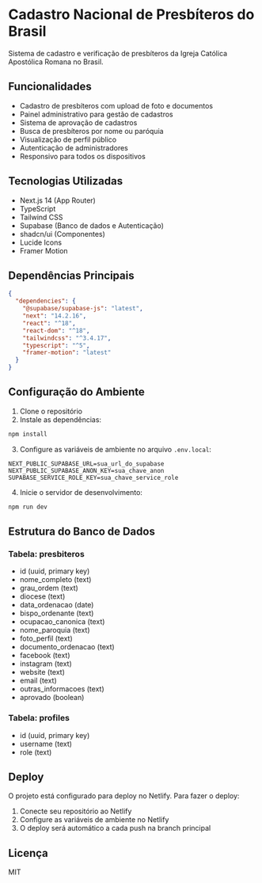 # Cadastro Nacional de Presbíteros do Brasil

Sistema de cadastro e verificação de presbíteros da Igreja Católica Apostólica Romana no Brasil.

## Funcionalidades

- Cadastro de presbíteros com upload de foto e documentos
- Painel administrativo para gestão de cadastros
- Sistema de aprovação de cadastros
- Busca de presbíteros por nome ou paróquia
- Visualização de perfil público
- Autenticação de administradores
- Responsivo para todos os dispositivos

## Tecnologias Utilizadas

- Next.js 14 (App Router)
- TypeScript
- Tailwind CSS
- Supabase (Banco de dados e Autenticação)
- shadcn/ui (Componentes)
- Lucide Icons
- Framer Motion

## Dependências Principais

```json
{
  "dependencies": {
    "@supabase/supabase-js": "latest",
    "next": "14.2.16",
    "react": "^18",
    "react-dom": "^18",
    "tailwindcss": "^3.4.17",
    "typescript": "^5",
    "framer-motion": "latest"
  }
}
```

## Configuração do Ambiente

1. Clone o repositório
2. Instale as dependências:
```bash
npm install
```

3. Configure as variáveis de ambiente no arquivo `.env.local`:
```env
NEXT_PUBLIC_SUPABASE_URL=sua_url_do_supabase
NEXT_PUBLIC_SUPABASE_ANON_KEY=sua_chave_anon
SUPABASE_SERVICE_ROLE_KEY=sua_chave_service_role
```

4. Inicie o servidor de desenvolvimento:
```bash
npm run dev
```

## Estrutura do Banco de Dados

### Tabela: presbiteros
- id (uuid, primary key)
- nome_completo (text)
- grau_ordem (text)
- diocese (text)
- data_ordenacao (date)
- bispo_ordenante (text)
- ocupacao_canonica (text)
- nome_paroquia (text)
- foto_perfil (text)
- documento_ordenacao (text)
- facebook (text)
- instagram (text)
- website (text)
- email (text)
- outras_informacoes (text)
- aprovado (boolean)

### Tabela: profiles
- id (uuid, primary key)
- username (text)
- role (text)

## Deploy

O projeto está configurado para deploy no Netlify. Para fazer o deploy:

1. Conecte seu repositório ao Netlify
2. Configure as variáveis de ambiente no Netlify
3. O deploy será automático a cada push na branch principal

## Licença

MIT
